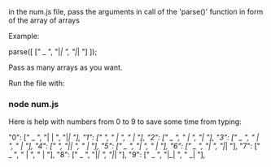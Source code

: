 in the num.js file, pass the arguments in call of the 'parse()' function in form of the array of arrays

Example:

parse([
  [" _  ",
   "|_| ",
   "|_| "]
]);

Pass as many arrays as you want.

Run the file with:

### node num.js

Here is help with numbers from 0 to 9 to save some time from typing:

"0": [" _  ", "| | ", "|_| "],
"1": ["    ", "  | ", "  | "],
"2": [" _  ", " _| ", "|_  "],
"3": [" _  ", " _| ", " _| "],
"4": ["    ", "|_| ", "  | "],
"5": [" _  ", "|_  ", " _| "],
"6": [" _  ", "|_  ", "|_| "],
"7": [" _  ", "  | ", "  | "],
"8": [" _  ", "|_| ", "|_| "],
"9": [" _  ", "|_| ", " _| "],
